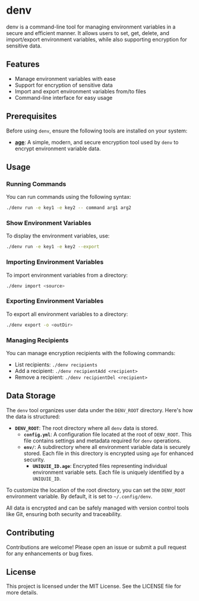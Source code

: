 # denv

denv is a command-line tool for managing environment variables in a secure and efficient manner. It allows users to set, get, delete, and import/export environment variables, while also supporting encryption for sensitive data.

## Features

- Manage environment variables with ease
- Support for encryption of sensitive data
- Import and export environment variables from/to files
- Command-line interface for easy usage

## Prerequisites

Before using `denv`, ensure the following tools are installed on your system:

- **[age](https://github.com/FiloSottile/age)**: A simple, modern, and secure encryption tool used by `denv` to encrypt environment variable data.

## Usage

### Running Commands

You can run commands using the following syntax:

```bash
./denv run -e key1 -e key2 -- command arg1 arg2
```

### Show Environment Variables

To display the environment variables, use:

```bash
./denv run -e key1 -e key2 --export
```

### Importing Environment Variables

To import environment variables from a directory:

```bash
./denv import <source>
```

### Exporting Environment Variables

To export all environment variables to a directory:

```bash
./denv export -o <outDir>
```

### Managing Recipients

You can manage encryption recipients with the following commands:

- List recipients: `./denv recipients`
- Add a recipient: `./denv recipientAdd <recipient>`
- Remove a recipient: `./denv recipientDel <recipient>`

## Data Storage

The `denv` tool organizes user data under the `DENV_ROOT` directory. Here's how the data is structured:

- **`DENV_ROOT`**: The root directory where all `denv` data is stored.
  - **`config.yml`**: A configuration file located at the root of `DENV_ROOT`. This file contains settings and metadata required for `denv` operations.
  - **`env/`**: A subdirectory where all environment variable data is securely stored. Each file in this directory is encrypted using `age` for enhanced security.
    - **`UNIQUIE_ID.age`**: Encrypted files representing individual environment variable sets. Each file is uniquely identified by a `UNIQUIE_ID`.

To customize the location of the root directory, you can set the `DENV_ROOT` environment variable. By default, it is set to `~/.config/denv`.

All data is encrypted and can be safely managed with version control tools like Git, ensuring both security and traceability.

## Contributing

Contributions are welcome! Please open an issue or submit a pull request for any enhancements or bug fixes.

## License

This project is licensed under the MIT License. See the LICENSE file for more details.
